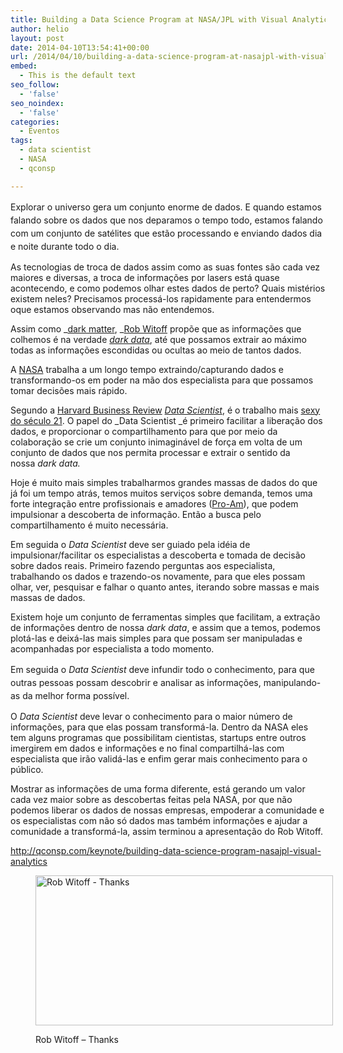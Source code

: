 ```yaml
---
title: Building a Data Science Program at NASA/JPL with Visual Analytics
author: helio
layout: post
date: 2014-04-10T13:54:41+00:00
url: /2014/04/10/building-a-data-science-program-at-nasajpl-with-visual-analytics/
embed:
  - This is the default text
seo_follow:
  - 'false'
seo_noindex:
  - 'false'
categories:
  - Eventos
tags:
  - data scientist
  - NASA
  - qconsp

---
```

<span style="line-height: 1.5em">Explorar o universo gera um conjunto enorme de dados. E quando estamos falando sobre os dados que nos deparamos o tempo todo, estamos falando com um conjunto de satélites que estão processando e enviando dados dia e noite durante todo o dia.</span>

As tecnologias de troca de dados assim como as suas fontes são cada vez maiores e diversas, a troca de informações por lasers está quase acontecendo, e como podemos olhar estes dados de perto? Quais mistérios existem neles? Precisamos processá-los rapidamente para entendermos oque estamos observando mas não entendemos.

Assim como _<a title="Dark Matter" href="http://en.wikipedia.org/wiki/Dark_matter" target="_blank">dark matter</a>, _[Rob Witoff][1] propõe que as informações que colhemos é na verdade <a title="Dark Data" href="http://searchdatamanagement.techtarget.com/definition/dark-data" target="_blank"><em>dark data</em></a>, até que possamos extrair ao máximo todas as informações escondidas ou ocultas ao meio de tantos dados.

A <a title="NASA" href="http://www.nasa.gov/" target="_blank">NASA</a> trabalha a um longo tempo extraindo/capturando dados e transformando-os em poder na mão dos especialista para que possamos tomar decisões mais rápido.

Segundo a <a title="HBR" href="http://hbr.org/" target="_blank">Harvard Business Review</a> <a title="http://en.wikipedia.org/wiki/Data_science" href="http://en.wikipedia.org/wiki/Data_science" target="_blank"><em>Data Scientist</em></a>, é o trabalho mais <a title="Data Scientist: The Sexiest Job of the 21st Century" href="http://hbr.org/2012/10/data-scientist-the-sexiest-job-of-the-21st-century/ar/1" target="_blank">sexy do século 21</a>. O papel do _Data Scientist _é primeiro facilitar a liberação dos dados, e proporcionar o compartilhamento para que por meio da colaboração se crie um conjunto inimaginável de força em volta de um conjunto de dados que nos permita processar e extrair o sentido da nossa _dark data._

Hoje é muito mais simples trabalharmos grandes massas de dados do que já foi um tempo atrás, temos muitos serviços sobre demanda, temos uma forte integração entre profissionais e amadores (<a title="Pro-Am" href="http://en.wikipedia.org/wiki/Pro%E2%80%93am" target="_blank">Pro-Am</a>), que podem impulsionar a descoberta de informação. Então a busca pelo compartilhamento é muito necessária.

Em seguida o _Data Scientist_ deve ser guiado pela idéia de impulsionar/facilitar os especialistas a descoberta e tomada de decisão sobre dados reais. Primeiro fazendo perguntas aos especialista, trabalhando os dados e trazendo-os novamente, para que eles possam olhar, ver, pesquisar e falhar o quanto antes, iterando sobre massas e mais massas de dados.

Existem hoje um conjunto de ferramentas simples que facilitam, a extração de informações dentro de nossa _dark data_, e assim que a temos, podemos plotá-las e deixá-las mais simples para que possam ser manipuladas e acompanhadas por especialista a todo momento.

<span style="line-height: 1.5em">Em seguida o </span><em style="line-height: 1.5em">Data Scientist</em> <span style="line-height: 1.5em">deve infundir todo o conhecimento, para que outras pessoas possam descobrir e analisar as informações, manipulando-as da melhor forma possível. </span>

O _Data Scientist_ deve levar o conhecimento para o maior número de informações, para que elas possam transformá-la. Dentro da NASA eles tem alguns programas que possibilitam cientistas, startups entre outros imergirem em dados e informações e no final compartilhá-las com especialista que irão validá-las e enfim gerar mais conhecimento para o público.

Mostrar as informações de uma forma diferente, está gerando um valor cada vez maior sobre as descobertas feitas pela NASA, por que não podemos liberar os dados de nossas empresas, empoderar a comunidade e os especialistas com não só dados mas também informações e ajudar a comunidade a transformá-la, assim terminou a apresentação do Rob Witoff.

<a style="line-height: 1.5em" title="http://qconsp.com/keynote/building-data-science-program-nasajpl-visual-analytics" href="http://qconsp.com/keynote/building-data-science-program-nasajpl-visual-analytics" target="_blank">http://qconsp.com/keynote/building-data-science-program-nasajpl-visual-analytics</a><figure id="attachment_817" style="width: 476px" class="wp-caption aligncenter">

[<img class="size-full wp-image-817" alt="Rob Witoff - Thanks" src="/uploads/2014/04/Bk3VhGxIUAErN1W.jpg" width="476" height="240" srcset="/uploads/2014/04/Bk3VhGxIUAErN1W.jpg 476w, /uploads/2014/04/Bk3VhGxIUAErN1W-300x151.jpg 300w" sizes="(max-width: 476px) 100vw, 476px" />][2]<figcaption class="wp-caption-text">Rob Witoff &#8211; Thanks</figcaption></figure>

 [1]: http://qconsp.com/user/rob-witoff
 [2]: /uploads/2014/04/Bk3VhGxIUAErN1W.jpg